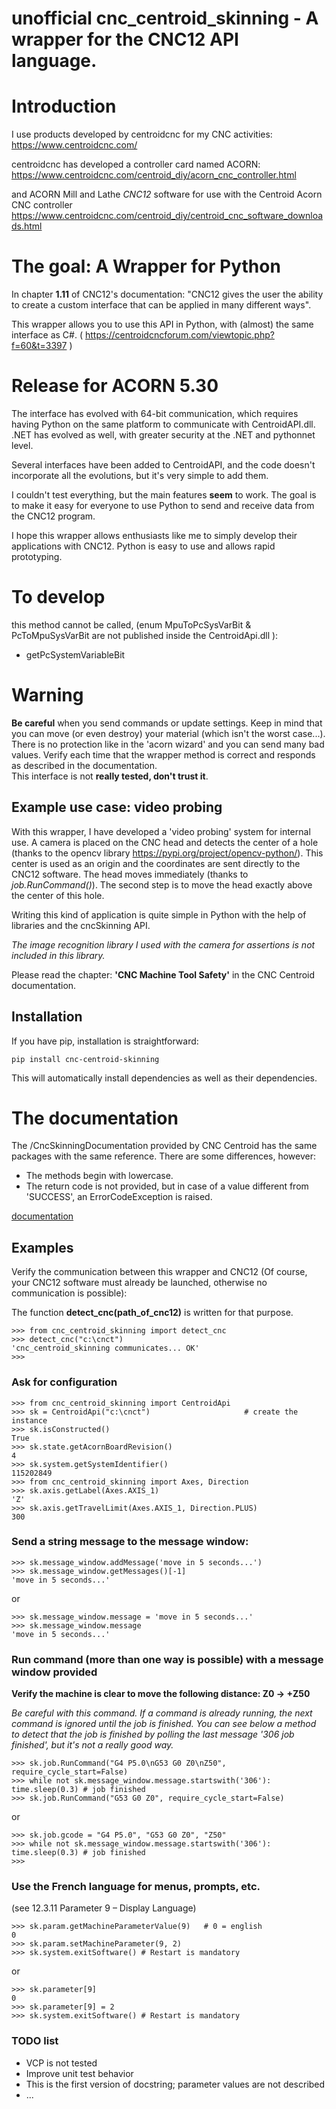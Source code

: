 unofficial cnc_centroid_skinning - A wrapper for the CNC12 API language.
========================================================

# Introduction

I use products developed by centroidcnc for my CNC activities: https://www.centroidcnc.com/

centroidcnc has developed a controller card named ACORN: 
https://www.centroidcnc.com/centroid_diy/acorn_cnc_controller.html

and ACORN Mill and Lathe *CNC12* software for use with the Centroid Acorn CNC controller 
https://www.centroidcnc.com/centroid_diy/centroid_cnc_software_downloads.html
 
 
# The goal: A Wrapper for Python

In chapter **1.11** of CNC12's documentation: "CNC12 gives the user the ability to create a custom interface that can be 
applied in many different ways". 

This wrapper allows you to use this API in Python, with (almost) the same 
interface as C#. ( https://centroidcncforum.com/viewtopic.php?f=60&t=3397 )




# Release for ACORN 5.30  

The interface has evolved with 64-bit communication, which requires having Python on the same platform to 
communicate with CentroidAPI.dll. .NET has evolved as well, with greater security at the .NET and pythonnet level.

Several interfaces have been added to CentroidAPI, and the code doesn't incorporate all the evolutions, 
but it's very simple to add them.

I couldn't test everything, but the main features **seem** to work. 
The goal is to make it easy for everyone to use Python to send and receive data from the CNC12 program. 

I hope this wrapper allows enthusiasts like me to simply develop their applications with CNC12. 
Python is easy to use and allows rapid prototyping.

# To develop 

this method cannot be called, (enum MpuToPcSysVarBit & PcToMpuSysVarBit   are not published inside the CentroidApi.dll ):

* getPcSystemVariableBit


# Warning

**Be careful** when you send commands or update settings. 
Keep in mind that you can move (or even destroy) your material (which isn't the worst case...). There is no 
protection like in the 'acorn wizard' and you can send many bad values. Verify each time that the wrapper method is correct 
and responds as described in the documentation.  
This interface is not **really tested, don't trust it**. 

## Example use case: video probing   
 
With this wrapper, I have developed a 'video probing' system for internal use.
A camera is placed on the CNC head and detects the center of a hole (thanks to the opencv library https://pypi.org/project/opencv-python/).
This center is used as an origin and the coordinates are sent directly to the CNC12 software. The head moves immediately (thanks to *job.RunCommand()*). 
The second step is to move the head exactly above the center of this hole.
   
Writing this kind of application is quite simple in Python with the help of libraries and the cncSkinning API. 

*The image recognition library I used with the camera for assertions is not included in this library.* 

Please read the chapter: **'CNC Machine Tool Safety'** in the CNC Centroid documentation.  

## Installation

If you have pip, installation is straightforward:

    pip install cnc-centroid-skinning

This will automatically install dependencies as well as their dependencies.

# The documentation

The /CncSkinningDocumentation provided by CNC Centroid has the same packages with the same 
reference. There are some differences, however:

- The methods begin with lowercase. 
- The return code is not provided, but in case of a value different from 'SUCCESS', an ErrorCodeException is raised.
  
[documentation](https://htmlpreview.github.io/?https://github.com/fca1/cnc_centroid_skinning/blob/master/cnc_centroid_skinning/doc/cnc_centroid_skinning/index.html)

## Examples 

Verify the communication between this wrapper and CNC12 (Of course, your CNC12 software must already be launched, otherwise no communication is possible):

The function **detect_cnc(path_of_cnc12)** is written for that purpose. 

    >>> from cnc_centroid_skinning import detect_cnc
    >>> detect_cnc("c:\cnct")  
    'cnc_centroid_skinning communicates... OK' 
    >>>
    
### Ask for configuration
 
    >>> from cnc_centroid_skinning import CentroidApi
    >>> sk = CentroidApi("c:\cnct")                     # create the instance 
    >>> sk.isConstructed()                  
    True
    >>> sk.state.getAcornBoardRevision()
    4
    >>> sk.system.getSystemIdentifier()
    115202849
    >>> from cnc_centroid_skinning import Axes, Direction
    >>> sk.axis.getLabel(Axes.AXIS_1)
    'Z'
    >>> sk.axis.getTravelLimit(Axes.AXIS_1, Direction.PLUS)
    300

### Send a string message to the message window:

    >>> sk.message_window.addMessage('move in 5 seconds...')
    >>> sk.message_window.getMessages()[-1]
    'move in 5 seconds...'

or

    >>> sk.message_window.message = 'move in 5 seconds...'
    >>> sk.message_window.message
    'move in 5 seconds...'

### Run command (more than one way is possible) with a message window provided

**Verify the machine is clear to move the following distance: Z0 -> +Z50**
    
*Be careful with this command. If a command is already running, the next command is ignored
until the job is finished. 
You can see below a method to detect that the job is finished by polling the last message
'306 job finished', but it's not a really good way.*
 
    >>> sk.job.RunCommand("G4 P5.0\nG53 G0 Z0\nZ50", require_cycle_start=False)
    >>> while not sk.message_window.message.startswith('306'): time.sleep(0.3) # job finished
    >>> sk.job.RunCommand("G53 G0 Z0", require_cycle_start=False)

or     

    >>> sk.job.gcode = "G4 P5.0", "G53 G0 Z0", "Z50" 
    >>> while not sk.message_window.message.startswith('306'): time.sleep(0.3) # job finished
    >>>
  
### Use the French language for menus, prompts, etc.
(see 12.3.11 Parameter 9 – Display Language)

    >>> sk.param.getMachineParameterValue(9)   # 0 = english
    0
    >>> sk.param.setMachineParameter(9, 2)
    >>> sk.system.exitSoftware() # Restart is mandatory 

or 

    >>> sk.parameter[9] 
    0
    >>> sk.parameter[9] = 2  
    >>> sk.system.exitSoftware() # Restart is mandatory

### TODO list
- VCP is not tested
- Improve unit test behavior
- This is the first version of docstring; parameter values are not described
- ...